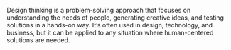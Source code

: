 Design thinking is a problem-solving approach that focuses on understanding the needs of people, generating creative ideas, and testing solutions in a hands-on way. It’s often used in design, technology, and business, but it can be applied to any situation where human-centered solutions are needed.


